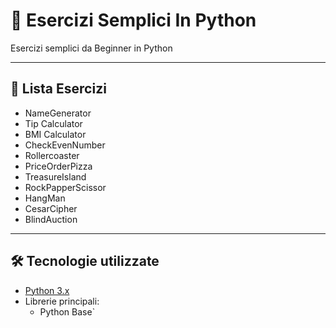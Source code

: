 # 📌 Esercizi Semplici In Python

Esercizi semplici da Beginner in Python

---

## 🚀 Lista Esercizi
-  NameGenerator
-  Tip Calculator
-  BMI Calculator
-  CheckEvenNumber
-  Rollercoaster
-  PriceOrderPizza
-  TreasureIsland
-  RockPapperScissor
-  HangMan
-  CesarCipher
-  BlindAuction

---

## 🛠️ Tecnologie utilizzate
- [Python 3.x](https://www.python.org/)
- Librerie principali:
  - Python Base`
